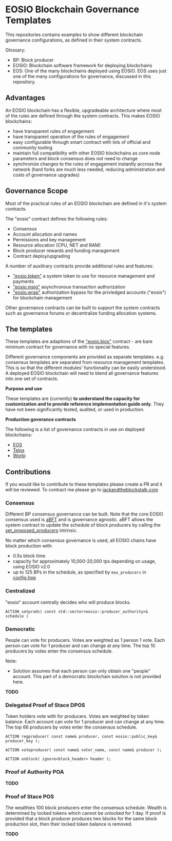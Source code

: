 # EOSIO Blockchain Governance Templates

This repositories contains examples to show different blockchain governance configurations, as defined in their system contracts.

Glossary:
- BP: Block producer
- EOSIO: Blockchain software framework for deploying blockchains
- EOS: One of the many blockchains deployed using EOSIO. EOS uses just one of the many configurations for governance, discussed in this repository.

## Advantages

An EOSIO blockchain has a flexible, upgradeable architecture where most of the rules are defined through the system contracts. This makes EOSIO blockchains:

- have transparent rules of engagement
- have transparent operation of the rules of engagement
- easy configurable through smart contract with lots of official and community tooling
- maintain full compatibility with other EOSIO blockchains as core node parameters and block consensus does not need to change
- synchronize changes to the rules of engagement instantly accross the network (hard forks are much less needed, reducing administration and costs of governance upgrades)

## Governance Scope 

Most of the practical rules of an EOSIO blockchain are defined in it's system contracts.

The "eosio" contract defines the following rules:

- Consensus
- Account allocation and names
- Permissions and key management
- Resource allocation (CPU, NET and RAM)
- Block producer rewards and funding management
- Contract deploy/upgrading

A number of auxilirary contracts provide additional rules and features:

- ["eosio.token"](https://github.com/EOSIO/eosio.contracts/tree/master/contracts/eosio.token) a system token to use for resource management and payments
- ["eosio.msig"](https://github.com/EOSIO/eosio.contracts/tree/master/contracts/eosio.msig) asynchronous transaction authorization
- ["eosio.wrap"](https://github.com/EOSIO/eosio.contracts/tree/master/contracts/eosio.wrap) authorization bypass for the privledged accounts ("eosio") for blockchain management

Other governance contracts can be built to support the system contracts such as governance forums or decentralize funding allocation systems.

## The templates

These templates are adaptions of the ["eosio.bios"](https://github.com/EOSIO/eosio.contracts/tree/master/contracts/eosio.bios) contract - are bare minimum contract for governance with no special features.

Different governance components are provided as separate templates. e.g. consensus templates are separated from resource management templates. This is so that the different modules' functionality can be easily understood. A deployed EOSIO blockchain will need to blend all governance features into one set of contracts.

**Purpose and use**

These templates are (currently) **to understand the capacity for customization and to provide reference implementation guide only**. They have not been significantly tested, audited, or used in production.

**Production goverance contracts**

The following is a list of governance contracts in use on deployed blockchains:
- [EOS](https://github.com/EOSIO/eosio.contracts/tree/master/contracts/eosio.system)
- [Telos](https://github.com/telosnetwork/telos.contracts/tree/master/contracts/eosio.system)
- [Worbi](https://github.com/worbli/worbli.contracts/tree/master/contracts/eosio.system)

## Contributions
If you would like to contribute to these templates please create a PR and it will be reviewed. To contract me please go to [jackandtheblockstalk.com](https://jackandtheblockstalk.com)

### Consensus

Different BP consensus governance can be built. Note that the core EOSIO consensus used is [aBFT](https://developers.eos.io/welcome/latest/protocol/consensus_protocol) and is governance agnostic. aBFT allows the system contract to update the schedule of block producers by calling the [set_proposed_producers](https://developers.eos.io/manuals/eosio.cdt/latest/group__privileged/#function-set_proposed_producers) intrinsic.

No matter which consensus governance is used, all EOSIO chains have block production with:

- 0.5s block time
- capacity for approximately 10,000-20,000 tps depending on usage, using EOSIO v2.0
- up to 125 BPs in the schedule, as specified by `max_producers` in [config.hpp](https://github.com/EOSIO/eos/blob/master/libraries/chain/include/eosio/chain/config.hpp#L106)

### Centralized
"eosio" account centrally decides who will produce blocks.

`ACTION setprods( const std::vector<eosio::producer_authority>& schedule )`

### Democratic
People can vote for producers. Votes are weighted as 1 person 1 vote. Each person can vote for 1 producer and can change at any time. The top 10 producers by votes enter the consensus schedule.

Note:
- Solution assumes that each person can only obtain one "people" account. This part of a democratic blockchain solution is not provided here.

**TODO**

### Delegated Proof of Stace DPOS
Token holders vote with for producers. Votes are weighted by token balance. Each account can vote for 1 producer and can change at any time. The top 66 producers by votes enter the consensus schedule.

`ACTION regproducer( const name& producer, const eosio::public_key& producer_key );`

`ACTION voteproducer( const name& voter_name, const name& producer );`

`ACTION onblock( ignore<block_header> header );`

### Proof of Authority POA

**TODO**

### Proof of Stace POS
The wealthies 100 block producers enter the consensus schedule. Wealth is determined by locked tokens which cannot be unlocked for 1 day. If proof is provided that a block producer produces two blocks for the same block production slot, then their locked token balance is removed.

**TODO**
